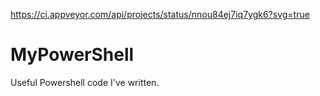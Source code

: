 https://ci.appveyor.com/api/projects/status/nnou84ej7iq7ygk6?svg=true

# MyPowerShell
Useful Powershell code I've written.
